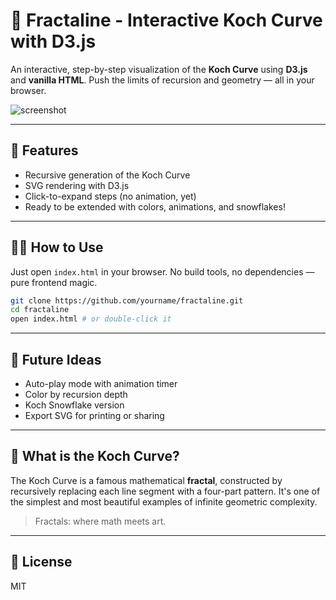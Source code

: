 # 🌿 Fractaline - Interactive Koch Curve with D3.js

An interactive, step-by-step visualization of the **Koch Curve** using **D3.js** and **vanilla HTML**.
Push the limits of recursion and geometry — all in your browser.

![screenshot](screenshot.png)

---

## 🚀 Features

* Recursive generation of the Koch Curve
* SVG rendering with D3.js
* Click-to-expand steps (no animation, yet)
* Ready to be extended with colors, animations, and snowflakes!

---

## 👨‍💻 How to Use

Just open `index.html` in your browser.
No build tools, no dependencies — pure frontend magic.

```bash
git clone https://github.com/yourname/fractaline.git
cd fractaline
open index.html # or double-click it
```

---

## 🔧 Future Ideas

* Auto-play mode with animation timer
* Color by recursion depth
* Koch Snowflake version
* Export SVG for printing or sharing

---

## 🧠 What is the Koch Curve?

The Koch Curve is a famous mathematical **fractal**, constructed by recursively replacing each line segment with a four-part pattern.
It's one of the simplest and most beautiful examples of infinite geometric complexity.

> Fractals: where math meets art.

---

## 📜 License

MIT
